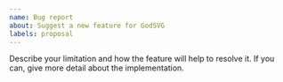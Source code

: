 ```yaml
---
name: Bug report
about: Suggest a new feature for GodSVG
labels: proposal
---
```


Describe your limitation and how the feature will help to resolve it.
If you can, give more detail about the implementation.
